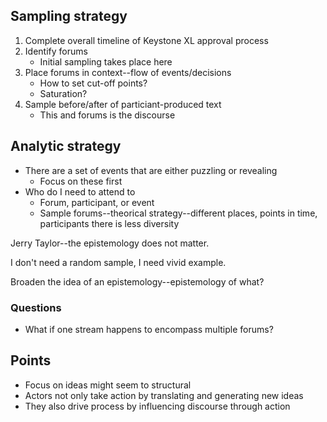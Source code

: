 ## Sampling strategy

1. Complete overall timeline of Keystone XL approval process
2. Identify forums
    - Initial sampling takes place here
3. Place forums in context--flow of events/decisions
    - How to set cut-off points?
    - Saturation?
4. Sample before/after of particiant-produced text
    - This and forums is the discourse
    

## Analytic strategy

* There are a set of events that are either puzzling or revealing
    - Focus on these first
* Who do I need to attend to
    - Forum, participant, or event
    - Sample forums--theorical strategy--different places, points in time, participants there is less diversity
 
Jerry Taylor--the epistemology does not matter.

I don't need a random sample, I need vivid example. 

Broaden the idea of an epistemology--epistemology of what?

### Questions

* What if one stream happens to encompass multiple forums?

## Points

* Focus on ideas might seem to structural
* Actors not only take action by translating and generating new ideas
* They also drive process by influencing discourse through action